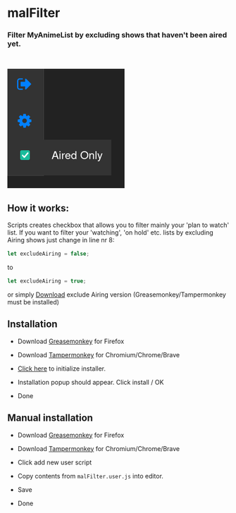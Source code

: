 # malFilter

### Filter MyAnimeList by excluding shows that haven't been aired yet.

<br>

![Checkbox](assets/checkbox.png)

## How it works:

Scripts creates checkbox that allows you to filter mainly your 'plan to watch' list.
If you want to filter your 'watching', 'on hold' etc. lists by excluding Airing shows just change in line nr 8:
```js
let excludeAiring = false;
```
to 
```js
let excludeAiring = true;
```

or simply [Download](https://raw.githubusercontent.com/hyperstown/malFilter/master/malFilterA.user.js) exclude Airing version (Greasemonkey/Tampermonkey must be installed)

## Installation

- Download [Greasemonkey](https://addons.mozilla.org/en-US/firefox/addon/greasemonkey/) for Firefox

- Download [Tampermonkey](https://chrome.google.com/webstore/detail/tampermonkey/dhdgffkkebhmkfjojejmpbldmpobfkfo) for Chromium/Chrome/Brave

- [Click here](https://raw.githubusercontent.com/hyperstown/malFilter/master/malFilter.user.js) to initialize installer. 

- Installation popup should appear. Click install / OK

- Done

## Manual installation

- Download [Greasemonkey](https://addons.mozilla.org/en-US/firefox/addon/greasemonkey/) for Firefox

- Download [Tampermonkey](https://chrome.google.com/webstore/detail/tampermonkey/dhdgffkkebhmkfjojejmpbldmpobfkfo) for Chromium/Chrome/Brave

- Click add new user script

- Copy contents from `malFilter.user.js` into editor.

- Save

- Done